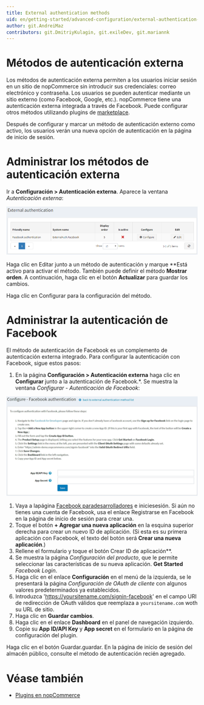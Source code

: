 ```yaml
---
title: External authentication methods
uid: en/getting-started/advanced-configuration/external-authentication-methods
author: git.AndreiMaz
contributors: git.DmitriyKulagin, git.exileDev, git.mariannk
---
```


# Métodos de autenticación externa

Los métodos de autenticación externa permiten a los usuarios iniciar sesión en un sitio de nopCommerce sin introducir sus credenciales: correo electrónico y contraseña. Los usuarios se pueden autenticar mediante un sitio externo (como Facebook, Google, etc.). nopCommerce tiene una autenticación externa integrada a través de Facebook. Puede configurar otros métodos utilizando plugins de [marketplace](https://www.nopcommerce.com/marketplace).

Después de configurar y marcar un método de autenticación externo como activo, los usuarios verán una nueva opción de autenticación en la página de inicio de sesión.

# Administrar los métodos de autenticación externa

Ir a **Configuración > Autenticación externa**. Aparece la ventana *Autenticación externa*:  

![Autenticación externa](_static/external-authentication-methods/external-authentication.png)

Haga clic en Editar junto  a un método de autenticación y marque  **Está activo para activar el método. También puede definir el método  **Mostrar orden**. A continuación, haga clic en el botón **Actualizar**  para guardar los cambios.

Haga clic en Configurar para la configuración del método.

# Administrar la autenticación de Facebook

El método de autenticación de Facebook es un complemento de autenticación externa integrado. Para configurar la autenticación con Facebook, sigue estos pasos:

1. En la página **Configuración > Autenticación externa**  haga clic en  **Configurar**  junto a la  autenticación de Facebook.*. Se muestra la ventana *Configurar - Autenticación de Facebook*:  

![Facebook](_static/external-authentication-methods/facebook.jpg)

1. Vaya a lapágina [ Facebook paradesarrolladores](https://developers.facebook.com/apps) e iniciesesión. Si aún no tienes una cuenta de Facebook, usa el enlace Registrarse en Facebook en la página de inicio de sesión para crear una.
1. Toque el  botón **+ Agregar una nueva aplicación**  en la esquina superior derecha para crear un nuevo ID de aplicación. (Si esta es su primera aplicación con Facebook, el texto del botón será  **Crear una nueva aplicación**.)
1. Rellene el formulario y toque el  botón Crear ID de aplicación**.
1. Se muestra la página *Configuración del producto*, que le permite seleccionar las características de su nueva aplicación.  **Get Started**   *Facebook Login*.
1. Haga clic en el enlace **Configuración**  en el menú de la izquierda, se le presentará la página *Configuración de OAuth de cliente*  con algunos valores predeterminados ya establecidos.
1. Introduzca  'https://yoursitename.com/signin-facebook' en el campo URI de redirección de OAuth válidos que  reemplaza  a `yoursitename.com`  woth su URL de sitio.
1. Haga clic en  **Guardar cambios**.
1. Haga clic en el enlace **Dashboard**  en el panel de navegación izquierdo.
1. Copie su  **App ID/API Key**  y  **App secret** en el formulario en la página de configuración del plugin.

Haga clic en el botón Guardar.guardar.  En la página de inicio de sesión del almacén público, consulte el método de autenticación recién agregado.

# Véase también

* [Plugins en nopCommerce](xref:en/getting-started/advanced-configuration/plugins-in-nopcommerce)


